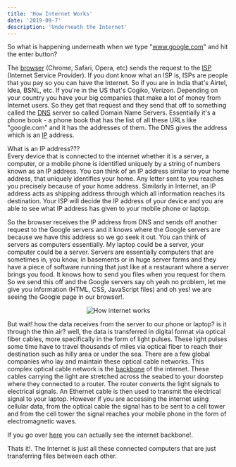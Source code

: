```yaml
---
title: 'How Internet Works'
date: '2019-09-7'
description: 'Underneath the Internet'
---
```


So what is happening underneath when we type "www.google.com" and hit the enter button?

The [browser](https://en.wikipedia.org/wiki/Web_browser) (Chrome, Safari, Opera, etc) sends the request to the [ISP](https://en.wikipedia.org/wiki/Internet_service_provider) (Internet Service Provider). If you dont know what an ISP is, ISPs are people that you pay so you can have the Internet. So if you are in India that's Airtel, Idea, BSNL, etc. If you're in the US that's Cogiko, Verizon. Depending on your country you have your big companies that make a lot of money from Internet users. So they get that request and they send that off to something called the [DNS](https://en.wikipedia.org/wiki/Domain_Name_System) server so called Domain Name Servers.
Essentially it's a phone book - a phone book that has the list of all these URLs like "google.com" and it has the addresses of them. The DNS gives the address which is an [IP](https://en.wikipedia.org/wiki/IP_address) address.

What is an IP address???  
Every device that is connected to the internet whether it is a server, a computer, or a mobile phone is identified uniquely by a string of numbers known as an IP address. You can think of an IP address similar to your home address, that uniquely identifies your home. Any letter sent to you reaches you precisely because of your home address. Similarly in Internet, an IP address acts as shipping address through which all information reaches its destination. Your ISP will decide the IP address of your device and you are able to see what IP address has given to your mobile phone or laptop.

So the browser receives the IP address from DNS and sends off another request to the Google servers and it knows where the Google servers are because we have this address so we go seek it out. You can think of servers as computers essentially. My laptop could be a server, your computer could be a server. Servers are essentially computers that are sometimes in, you know, in basements or in huge server farms and they have a piece of software running that just like at a restaurant where a server brings you food. It knows how to send you files when you request for them. So we send this off and the Google servers say oh yeah no problem, let me give you information (HTML, CSS, JavaScript files) and oh yes! we are seeing the Google page in our browser!.

<div style="text-align:center"><img alt="How internet works" title="How internet works" src="https://www.m3isp.com/images/wireless-diagram.gif" /></div>

But wait! how the data receives from the server to our phone or laptop? is it through the thin air? well, the data is transferred in digital format via optical fiber cables, more specifically in the form of light pulses. These light pulses some time have to travel thousands of miles via optical fiber to reach their destination such as hilly area or under the sea. There are a few global companies who lay and maintain these optical cable networks. This complex optical cable network is the [backbone](https://en.wikipedia.org/wiki/Internet_backbone) of the internet. These cables carrying the light are stretched across the seabed to your doorstep where they connected to a router. The router converts the light signals to electrical signals. An Ethernet cable is then used to transmit the electrical signal to your laptop. However if you are accessing the internet using cellular data, from the optical cable the signal has to be sent to a cell tower and from the cell tower the signal reaches your mobile phone in the form of electromagnetic waves.

If you go over [here](https://www.submarinecablemap.com/) you can actually see the internet backbone!.

Thats it!. The Internet is just all these connected computers that are just transferring files between each other.

